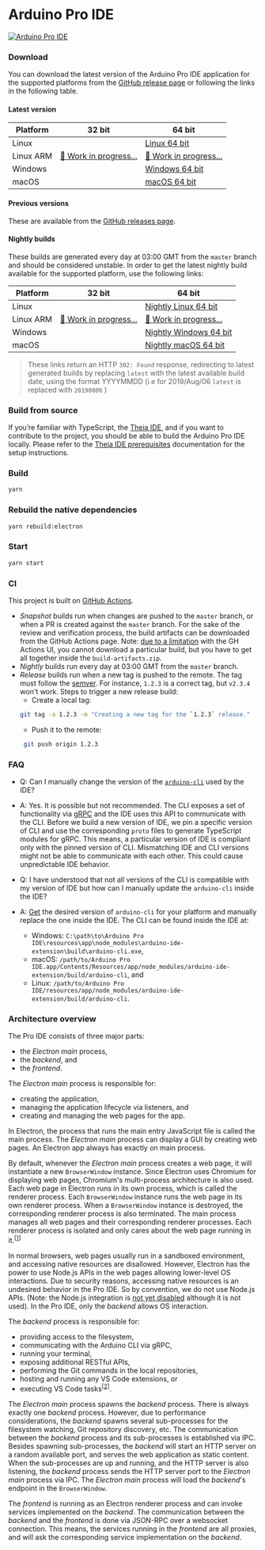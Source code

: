 # Arduino Pro IDE

[![Arduino Pro IDE](https://github.com/bcmi-labs/arduino-editor/workflows/Arduino%20Pro%20IDE/badge.svg)](https://github.com/bcmi-labs/arduino-editor/actions?query=workflow%3A%22Arduino+Pro+IDE%22)

### Download

You can download the latest version of the Arduino Pro IDE application for the supported platforms from the [GitHub release page](https://github.com/arduino/arduino-pro-ide/releases) or following the links in the following table.

#### Latest version

Platform  | 32 bit                   | 64 bit                   |
--------- | ------------------------ | ------------------------ |
Linux     |                          | [Linux 64 bit]           |
Linux ARM | [🚧 Work in progress...] | [🚧 Work in progress...] |
Windows   |                          | [Windows 64 bit]         |
macOS     |                          | [macOS 64 bit]           |

[🚧 Work in progress...]: https://github.com/arduino/arduino-pro-ide/issues/287
[Linux 64 bit]: https://downloads.arduino.cc/arduino-pro-ide/arduino-pro-ide_latest_Linux_64bit.zip
[Windows 64 bit]: https://downloads.arduino.cc/arduino-pro-ide/arduino-pro-ide_latest_Windows_64bit.zip
[macOS 64 bit]: https://downloads.arduino.cc/arduino-pro-ide/arduino-pro-ide_latest_macOS_64bit.dmg

#### Previous versions

These are available from the [GitHub releases page](https://github.com/arduino/arduino-pro-ide/releases).

#### Nightly builds

These builds are generated every day at 03:00 GMT from the `master` branch and
should be considered unstable. In order to get the latest nightly build
available for the supported platform, use the following links:

Platform  | 32 bit                   | 64 bit                   |
--------- | ------------------------ | ------------------------ |
Linux     |                          | [Nightly Linux 64 bit]   |
Linux ARM | [🚧 Work in progress...] | [🚧 Work in progress...] |
Windows   |                          | [Nightly Windows 64 bit] |
macOS     |                          | [Nightly macOS 64 bit]   |

[🚧 Work in progress...]: https://github.com/arduino/arduino-pro-ide/issues/287
[Nightly Linux 64 bit]: https://downloads.arduino.cc/arduino-pro-ide/nightly/arduino-pro-ide_nightly-latest_Linux_64bit.zip
[Nightly Windows 64 bit]: https://downloads.arduino.cc/arduino-pro-ide/nightly/arduino-pro-ide_nightly-latest_Windows_64bit.zip
[Nightly macOS 64 bit]: https://downloads.arduino.cc/arduino-pro-ide/nightly/arduino-pro-ide_nightly-latest_macOS_64bit.dmg

> These links return an HTTP `302: Found` response, redirecting to latest
  generated builds by replacing `latest` with the latest available build
  date, using the format YYYYMMDD (i.e for 2019/Aug/06 `latest` is
  replaced with `20190806` )

### Build from source

If you’re familiar with TypeScript, the [Theia IDE](https://theia-ide.org/), and if you want to contribute to the
project, you should be able to build the Arduino Pro IDE locally. Please refer to the [Theia IDE prerequisites](https://github.com/theia-ide/theia/blob/master/doc/) documentation for the setup instructions.

### Build
```sh
yarn
```

### Rebuild the native dependencies
```sh
yarn rebuild:electron
```

### Start
```sh
yarn start
```

### CI

This project is built on [GitHub Actions](https://github.com/bcmi-labs/arduino-editor/actions?query=workflow%3A%22Arduino+Pro+IDE%22).

 - _Snapshot_ builds run when changes are pushed to the `master` branch, or when a PR is created against the `master` branch. For the sake of the review and verification process, the build artifacts can be downloaded from the GitHub Actions page. Note: [due to a limitation](https://github.com/actions/upload-artifact/issues/80#issuecomment-630030144) with the GH Actions UI, you cannot download a particular build, but you have to get all together inside the `build-artifacts.zip`.
 - _Nightly_ builds run every day at 03:00 GMT from the `master` branch.
 - _Release_ builds run when a new tag is pushed to the remote. The tag must follow the [semver](https://semver.org/). For instance, `1.2.3` is a correct tag, but `v2.3.4` won't work. Steps to trigger a new release build:
   - Create a local tag:
    ```sh
    git tag -a 1.2.3 -m "Creating a new tag for the `1.2.3` release."
    ```
   - Push it to the remote:
   ```sh
    git push origin 1.2.3
   ```

### FAQ

 - Q: Can I manually change the version of the [`arduino-cli`](https://github.com/arduino/arduino-cli/) used by the IDE?
 - A: Yes. It is possible but not recommended. The CLI exposes a set of functionality via [gRPC](https://github.com/arduino/arduino-cli/tree/master/rpc) and the IDE uses this API to communicate with the CLI. Before we build a new version of IDE, we pin a specific version of CLI and use the corresponding `proto` files to generate TypeScript modules for gRPC. This means, a particular version of IDE is compliant only with the pinned version of CLI. Mismatching IDE and CLI versions might not be able to communicate with each other. This could cause unpredictable IDE behavior.

 - Q: I have understood that not all versions of the CLI is compatible with my version of IDE but how can I manually update the `arduino-cli` inside the IDE?
 - A: [Get](https://arduino.github.io/arduino-cli/installation) the desired version of `arduino-cli` for your platform and manually replace the one inside the IDE. The CLI can be found inside the IDE at:
   - Windows: `C:\path\to\Arduino Pro IDE\resources\app\node_modules\arduino-ide-extension\build\arduino-cli.exe`,
   - macOS: `/path/to/Arduino Pro IDE.app/Contents/Resources/app/node_modules/arduino-ide-extension/build/arduino-cli`, and
   - Linux: `/path/to/Arduino Pro IDE/resources/app/node_modules/arduino-ide-extension/build/arduino-cli`.

### Architecture overview

The Pro IDE consists of three major parts:
 - the _Electron main_ process,
 - the _backend_, and 
 - the _frontend_.

The _Electron main_ process is responsible for:
 - creating the application,
 - managing the application lifecycle via listeners, and
 - creating and managing the web pages for the app.

In Electron, the process that runs the main entry JavaScript file is called the main process. The _Electron main_ process can display a GUI by creating web pages. An Electron app always has exactly on main process.

By default, whenever the _Electron main_ process creates a web page, it will instantiate a new `BrowserWindow` instance. Since Electron uses Chromium for displaying web pages, Chromium's multi-process architecture is also used. Each web page in Electron runs in its own process, which is called the renderer process. Each `BrowserWindow` instance runs the web page in its own renderer process. When a `BrowserWindow` instance is destroyed, the corresponding renderer process is also terminated. The main process manages all web pages and their corresponding renderer processes. Each renderer process is isolated and only cares about the web page running in it.<sup>[[1]]</sup>

In normal browsers, web pages usually run in a sandboxed environment, and accessing native resources are disallowed. However, Electron has the power to use Node.js APIs in the web pages allowing lower-level OS interactions. Due to security reasons, accessing native resources is an undesired behavior in the Pro IDE. So by convention, we do not use Node.js APIs. (Note: the Node.js integration is [not yet disabled](https://github.com/eclipse-theia/theia/issues/2018) although it is not used). In the Pro IDE, only the _backend_ allows OS interaction.

The _backend_ process is responsible for:
 - providing access to the filesystem,
 - communicating with the Arduino CLI via gRPC,
 - running your terminal,
 - exposing additional RESTful APIs,
 - performing the Git commands in the local repositories,
 - hosting and running any VS Code extensions, or
 - executing VS Code tasks<sup>[[2]]</sup>.

The _Electron main_ process spawns the _backend_ process. There is always exactly one _backend_ process. However, due to performance considerations, the _backend_ spawns several sub-processes for the filesystem watching, Git repository discovery, etc. The communication between the _backend_ process and its sub-processes is established via IPC. Besides spawning sub-processes, the _backend_ will start an HTTP server on a random available port, and serves the web application as static content. When the sub-processes are up and running, and the HTTP server is also listening, the _backend_ process sends the HTTP server port to the _Electron main_ process via IPC. The _Electron main_ process will load the _backend_'s endpoint in the `BrowserWindow`.

The _frontend_ is running as an Electron renderer process and can invoke services implemented on the _backend_. The communication between the _backend_ and the _frontend_ is done via JSON-RPC over a websocket connection. This means, the services running in the _frontend_ are all proxies, and will ask the corresponding service implementation on the _backend_.

[1]: https://www.electronjs.org/docs/tutorial/application-architecture#differences-between-main-process-and-renderer-process
[2]: https://code.visualstudio.com/Docs/editor/tasks

